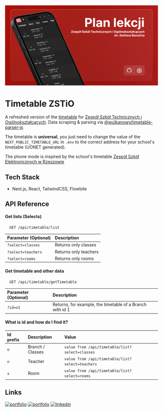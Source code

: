 ![App screenshot](/public/og-image.png)

# Timetable ZSTiO

A refreshed version of the [timetable](https://www.zstio-elektronika.pl/plan/index.html)
for [Zespół Szkół Technicznych i Ogólnokształcących](https://zstiojar.edu.pl/).
Data scraping & parsing via [@wulkanowy/timetable-parser-js](https://github.com/wulkanowy/timetable-parser-js)

The timetable is **universal**, you just need to change the value of the `NEXT_PUBLIC_TIMETABLE_URL` in `.env` to the
correct address for your school's timetable (UONET generated).

The phone mode is inspired by the school's timetable
[Zespół Szkół Elektronicznych w Rzeszowie](https://plan-lekcji.zse.rzeszow.pl)

## Tech Stack

- Next.js, React, TailwindCSS, Flowbite

## API Reference

#### Get lists (Selects)

```http
  GET /api/timetable/list
```

| Parameter (Optional) | Description           |
| :------------------- | :-------------------- |
| `?select=classes`    | Returns only classes  |
| `?select=teachers`   | Returns only teachers |
| `?select=rooms`      | Returns only rooms    |

#### Get timetable and other data

```http
  GET /api/timetable/getTimetable
```

| Parameter (Optional) | Description                                               |
| :------------------- | :-------------------------------------------------------- |
| `?id=o1`             | Returns, for example, the timetable of a Branch with id 1 |

#### What is **id** and how do I find it?

| Id prefix | Description      | Value                                            |
| :-------- | :--------------- | :----------------------------------------------- |
| `o`       | Branch / Classes | `value from /api/timetable/list?select=classes`  |
| `n`       | Teacher          | `value from /api/timetable/list?select=teachers` |
| `s`       | Room             | `value from /api/timetable/list?select=rooms`    |

## Links

[![portfolio](https://img.shields.io/badge/GitHub-rvyk-100000?style=for-the-badge&logo=github&logoColor=white)](https://github.com/rvyk/)
[![portfolio](https://img.shields.io/badge/Github-majusss-100000?style=for-the-badge&logo=github&logoColor=white)](https://github.com/majusss/)
[![linkedin](https://img.shields.io/badge/TRY-0A66C2?style=for-the-badge&logoColor=white)](https://plan-lekcji.awfulworld.space/)
